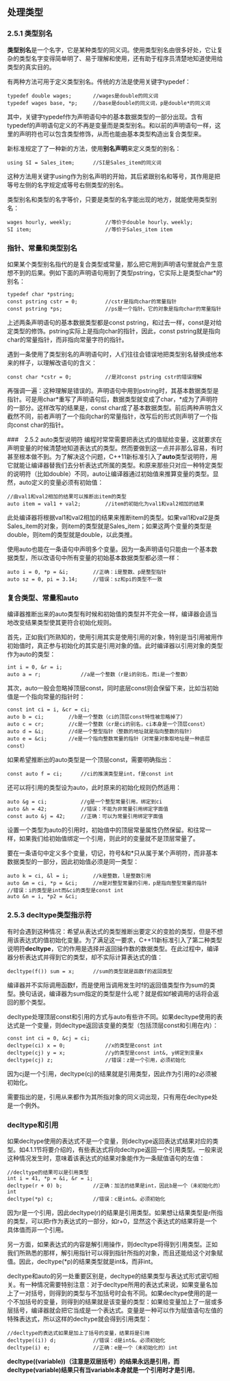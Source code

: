 ## 处理类型
### 2.5.1 类型别名
**类型别名**是一个名字，它是某种类型的同义词。使用类型别名由很多好处，它让复杂的类型名字变得简单明了、易于理解和使用，还有助于程序员清楚地知道使用给类型的真实目的。

有两种方法可用于定义类型别名。传统的方法是使用关键字typedef：
```
typedef double wages;       //wages是double的同义词
typedef wages base, *p;     //base是double的同义词，p是double*的同义词
```
其中，关键字typedef作为声明语句中的基本数据类型的一部分出现。含有typedef的声明语句定义的不再是变量而是类型别名。和以前的声明语句一样，这里的声明符也可以包含类型修饰，从而也能由基本类型构造出复合类型来。

新标准规定了了一种新的方法，使用**别名声明**来定义类型的别名：
```
using SI = Sales_item;      //SI是Sales_item的同义词
```
这种方法用关键字using作为别名声明的开始，其后紧跟别名和等号，其作用是把等号左侧的名字规定成等号右侧类型的别名。

类型别名和类型的名字等价，只要是类型的名字能出现的地方，就能使用类型别名：
```
wages hourly, weekly;           //等价于double hourly、weekly;
SI item;                        //等价于Sales_item item
```
### 指针、常量和类型别名
如果某个类型别名指代的是复合类型或常量，那么把它用到声明语句里就会产生意想不到的后果。例如下面的声明语句用到了类型pstring，它实际上是类型char*的别名：
```
typedef char *pstring;
const pstring cstr = 0;         //cstr是指向char的常量指针
const pstring *ps;              //ps是一个指针。它的对象是指向char的常量指针
```
上述两条声明语句的基本数据类型都是const pstring，和过去一样，const是对给定类型的修饰。pstring实际上是指向char的指针，因此，const pstring就是指向char的常量指针，而非指向常量字符的指针。

遇到一条使用了类型别名的声明语句时，人们往往会错误地把类型别名替换成他本来的样子，以理解改语句的含义：
```
const char *cstr = 0;           //是对const pstring cstr的错误理解
```
再强调一遍：这种理解是错误的。声明语句中用到pstring时，其基本数据类型是指针。可是用char*重写了声明语句后，数据类型就变成了char，\*成为了声明符的一部分。这样改写的结果是，const char成了基本数据类型。前后两种声明含义截然不同，前者声明了一个指向char的常量指针，改写后的形式则声明了一个指向const char的指针。

###　2.5.2 auto类型说明符
编程时常常需要把表达式的值赋给变量，这就要求在声明变量的时候清楚地知道表达式的类型。然而要做到这一点并非那么容易，有时甚至根本做不到。为了解决这个问题，C++11新标准引入了**auto**类型说明符，用它就能让编译器替我们去分析表达式所属的类型。和原来那些只对应一种特定类型的说明符（比如double）不同，auto让编译器通过初始值来推算变量的类型。显然，auto定义的变量必须有初始值：
```
//由val1和val2相加的结果可以推断出item的类型
auto item = val1 + val2;        //item的初始化为val1和val2相加的结果
```
此处编译器将根据val1和val2相加的结果来推断item的类型。如果val1和val2是类Sales_item的对象，则item的类型就是Sales_item；如果这两个变量的类型是double，则item的类型就是double，以此类推。

使用auto也能在一条语句中声明多个变量。因为一条声明语句只能由一个基本数据类型，所以改语句中所有变量的初始基本数据类型都必须一样：
```
auto i = 0, *p = &i;        //正确：i是整数、p是整型指针
auto sz = 0, pi = 3.14;     //错误：sz和pi的类型不一致
```

### 复合类型、常量和auto
编译器推断出来的auto类型有时候和初始值的类型并不完全一样，编译器会适当地改变结果类型使其更符合初始化规则。

首先，正如我们所熟知的，使用引用其实是使用引用的对象，特别是当引用被用作初始值时，真正参与初始化的其实是引用对象的值。此时编译器以引用对象的类型作为auto的类型：
```
int i = 0, &r = i;
auto a = r;             //a是一个整数（r是i的别名，而i是一个整数）
```
其次，auto一般会忽略掉顶层const，同时底层const则会保留下来，比如当初始值是一个指向常量的指针时：
```
const int ci = i, &cr = ci;
auto b = ci;        //b是一个整数（ci的顶层const特性被忽略掉了）
auto c = cr;        //c是一个整数（cr是ci的别名，ci本身是一个顶层const）
auto d = &i;        //d是一个整型指针（整数的地址就是指向整数的指针）
auto e = &ci;       //e是一个指向整数常量的指针（对常量对象取地址是一种底层const）
```
如果希望推断出的auto类型是一个顶层const，需要明确指出：
```
const auto f = ci;      //ci的推演类型是int，f是const int
```
还可以将引用的类型设为auto，此时原来的初始化规则仍然适用：
```
auto &g = ci;           //g是一个整型常量引用，绑定到ci
auto &h = 42;           //错误：不能为非常量引用绑定字面值
const auto &j = 42;     //正确：可以为常量引用绑定字面值
```
设置一个类型为auto的引用时，初始值中的顶层常量属性仍然保留。和往常一样，如果我们给初始值绑定一个引用，则此时的变量就不是顶层常量了。

要在一条语句中定义多个变量，切记，符号&和*只从属于某个声明符，而非基本数据类型的一部分，因此初始值必须是同一类型：
```
auto k = ci, &l = i;        //k是整数，l是整数引用
auto &m = ci, *p = &ci;     //m是对整型常量的引用，p是指向整型常量的指针
//错误：i的类型是int而&ci的类型是const int
auto &n = i, *p2 = &ci; 
```

### 2.5.3 decltype类型指示符
有时会遇到这种情况：希望从表达式的类型推断出要定义的变脸的类型，但是不想用该表达式的值初始化变量。为了满足这一要求，C++11新标准引入了第二种类型说明符**decltype**，它的作用是选择并返回操作数的数据类型。在此过程中，编译器分析表达式并得到它的类型，却不实际计算表达式的值：
```
decltype(f()) sum = x;      //sum的类型就是函数f的返回类型
```
编译器并不实际调用函数f，而是使用当调用发生时f的返回值类型作为sum的类型。换句话说，编译器为sum指定的类型是什么呢？就是假如f被调用的话将会返回的那个类型。

decltype处理顶层const和引用的方式与auto有些许不同。如果decltype使用的表达式是一个变量，则decltype返回该变量的类型（包括顶层const和引用在内）：
```
const int ci = 0, &cj = ci;
decltype(ci) x = 0;             //x的类型是const int
decltype(cj) y = x;             //y的类型是const int&, y绑定到变量x
decltype(cj) z;                 //错误：z是一个引用，必须初始化
```
因为cj是一个引用，decltype(cj)的结果就是引用类型，因此作为引用的z必须被初始化。

需要指出的是，引用从来都作为其所指对象的同义词出现，只有用在decltype处是一个例外。

### decltype和引用
如果decltype使用的表达式不是一个变量，则decltype返回表达式结果对应的类型。如4.1.1节将要介绍的，有些表达式将向decltype返回一个引用类型。一般来说这种情况发生时，意味着该表达式的结果对象能作为一条赋值语句的左值：
```
//decltype的结果可以是引用类型
int i = 41, *p = &i, &r = i;
decltype(r + 0) b;          //正确：加法的结果是int，因此b是一个（未初始化的）int
decltype(*p) c;             //错误：c是int&，必须初始化
```
因为r是一个引用，因此decltype(r)的结果是引用类型。如果想让结果类型是r所指的类型，可以把r作为表达式的一部分，如r+0，显然这个表达式的结果将是一个具体值而非一个引用。

另一方面，如果表达式的内容是解引用操作，则decltype将得到引用类型。正如我们所熟悉的那样，解引用指针可以得到指针所指的对象，而且还能给这个对象赋值。因此，decltype(*p)的结果类型就是int&，而非int。

decltype和auto的另一处重要区别是，decltype的结果类型与表达式形式密切相关。有一种情况需要特别注意：对于decltype所用的表达式来说，如果变量名加上了一对括号，则得到的类型与不加括号时会有不同。如果decltype使用的是一个不加括号的变量，则得到的结果就是该变量的类型：如果给变量加上了一层或多层括号，编译器就会把它当成是一个表达式。变量是一种可以作为赋值语句左值的特殊表达式，所以这样的decltype就会得到引用类型：
```
//decltype的表达式如果是加上了括号的变量，结果将是引用
decltype((i)) d;            //错误：d是int&，必须初始化
decltype(i) e;              //正确：e是一个（未初始化的）int
```

**decltype((variable))（注意是双层括号）的结果永远是引用，而decltype(variable)结果只有当variable本身就是一个引用时才是引用**。




